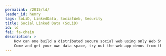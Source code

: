 ```yaml
---
permalink: /2015/ld/
leader_id: henry
tags: SoLiD, LinkedData, SocialWeb, Security
title: Social Linked Data (SoLiD)
id: ld
fai: fa-chain
description: >
    How can one build a distributed secure social web using only Web Standards such HTTP, TLS, Linked Data and JavaScript? This and more is what is enabled by the [Social Linked Data](https://github.com/linkeddata/SoLiD) architecture.
    Come and get your own data space, try out the web app demos from the [SoLiD team](https://github.com/orgs/linkeddata/people), and learn to build new apps yourself!
---
```




